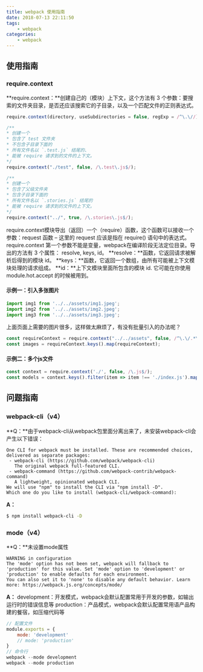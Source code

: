 ```yaml
---
title: webpack 使用指南
date: 2018-07-13 22:11:50
tags:
    - webpack
categories:
    - webpack
---
```


## 使用指南

### require.context
**require.context：**创建自己的（模块）上下文，这个方法有 3 个参数：要搜索的文件夹目录，是否还应该搜索它的子目录，以及一个匹配文件的正则表达式。 
``` js
require.context(directory, useSubdirectories = false, regExp = /^\.\//)
```
``` js
/**
* 创建一个
* 包含了 test 文件夹
* 不包含子目录下面的
* 所有文件名以 `.test.js` 结尾的、
* 能被 require 请求到的文件的上下文。
*/
require.context("./test", false, /\.test\.js$/);

/**
* 创建一个
* 包含了父级文件夹
* 包含子目录下面的
* 所有文件名以 `.stories.js` 结尾的
* 能被 require 请求到的文件的上下文。
*/
require.context("../", true, /\.stories\.js$/);
```

require.context模块导出（返回）一个（require）函数，这个函数可以接收一个参数：request 函数 – 这里的 request 应该是指在 require() 语句中的表达式。require.context 第一个参数不能是变量，webpack在编译阶段无法定位目录。导出的方法有 3 个属性： resolve, keys, id。
**resolve：**函数，它返回请求被解析后得到的模块 id。 
**keys：**函数，它返回一个数组，由所有可能被上下文模块处理的请求组成。 
**id：**上下文模块里面所包含的模块 id. 它可能在你使用 module.hot.accept 的时候被用到。

#### 示例一：引入多张图片

``` js
import img1 from '../../assets/img1.jpeg';
import img2 from '../../assets/img2.jpeg';
import img3 from '../../assets/img3.jpeg';
```
上面页面上需要的图片很多，这样做太麻烦了，有没有批量引入的办法呢？
``` js
const requireContext = require.context("../../assets", false, /^\.\/.*\.jpeg$/);
const images = requireContext.keys().map(requireContext);
```

#### 示例二：多个js文件
``` js
const context = require.context('./', false, /\.js$/);
const models = context.keys().filter(item => item !== './index.js').map(context);
```


## 问题指南

### webpack-cli（v4）

**Q：**由于webpack-cli从webpack包里面分离出来了，未安装webpack-cli会产生以下错误：
```
One CLI for webpack must be installed. These are recommended choices, delivered as separate packages:
 - webpack-cli (https://github.com/webpack/webpack-cli)
   The original webpack full-featured CLI.
 - webpack-command (https://github.com/webpack-contrib/webpack-command)
   A lightweight, opinionated webpack CLI.
We will use "npm" to install the CLI via "npm install -D".
Which one do you like to install (webpack-cli/webpack-command):
```
**A：**
``` bash
$ npm install webpack-cli -D
```

### mode（v4）
**Q：**未设置mode属性
```
WARNING in configuration
The 'mode' option has not been set, webpack will fallback to 'production' for this value. Set 'mode' option to 'development' or 'production' to enable defaults for each environment.
You can also set it to 'none' to disable any default behavior. Learn more: https://webpack.js.org/concepts/mode/
```
**A：**
development：开发模式，webpack会默认配置常用于开发的参数，如输出运行时的错误信息等
production：产品模式，webpack会默认配置常用语产品构建的餐宿，如压缩代码等
``` js
// 配置文件
module.exports = {
    mode: 'development'
    // mode: 'production'
}
// 命令行
webpack --mode development
webpack --mode production
```
